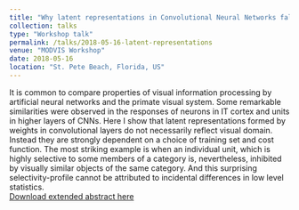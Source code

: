 ```yaml
---
title: "Why latent representations in Convolutional Neural Networks fall outside visual space"
collection: talks
type: "Workshop talk"
permalink: /talks/2018-05-16-latent-representations
venue: "MODVIS Workshop"
date: 2018-05-16
location: "St. Pete Beach, Florida, US"
---
```


It is common to compare properties of visual information processing by artificial neural networks and the primate visual system.
Some remarkable similarities were observed in the responses of neurons in IT cortex and units in higher layers of CNNs. Here I show that latent representations formed by weights in convolutional layers do not necessarily reflect visual domain. Instead they are strongly dependent on a choice of training set and cost function.
The most striking example is when an individual unit, which is highly selective to some members of a category is, nevertheless, inhibited by visually similar objects of the same category. And this surprising selectivity-profile cannot be attributed to incidental differences in low level statistics. <br> [Download extended abstract here](https://docs.lib.purdue.edu/cgi/viewcontent.cgi?article=1131&context=modvis)
